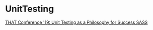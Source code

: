 # UnitTesting

[THAT Conference '19: Unit Testing as a Philosophy for Success SASS](https://app.pluralsight.com/library/courses/that-conference-2019-session-52/table-of-contents)
